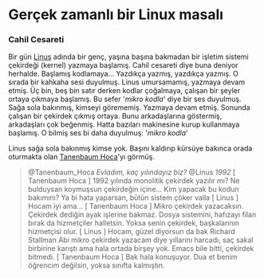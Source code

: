 Gerçek zamanlı bir Linux masalı
===============================

### Cahil Cesareti
Bir gün [Linus](https://en.wikipedia.org/wiki/Linus_Torvalds) adında bir genç,
yaşına başına bakmadan bir işletim sistemi çekirdeği (kernel) yazmaya başlamış.
Cahil cesareti diye buna deniyor herhalde. Başlamış kodlamaya... Yazdıkça
yazmış, yazdıkça yazmış. O sırada bir kahkaha sesi duyulmuş. Linus umursamamış,
yazmaya devam etmiş. Üç bin, beş bin satır derken kodlar çoğalmaya, çalışan bir
şeyler ortaya çıkmaya başlamış. Bu sefer '*mikro kodla*' diye bir ses duyulmuş.
Sağa sola bakınmış, kimseyi görememiş. Yazmaya devam etmiş. Sonunda çalışan bir
çekirdek çıkmış ortaya. Bunu arkadaşlarına göstermiş, arkadaşları çok beğenmiş.
Hatta bazıları makinesine kurup kullanmaya başlamış. O bilmiş ses bi daha
duyulmuş: '*mikro kodla*'

Linus sağa sola bakınmış kimse yok. Başını kaldırıp kürsüye bakınca orada
oturmakta olan [Tanenbaum
Hoca](https://en.wikipedia.org/wiki/Andrew_S._Tanenbaum)'yı görmüş.

> @Tanenbaum_Hoca *Evladım, kaç yılındayız biz?*
> @Linus *1992*
> [ Tanenbaum Hoca ] 1992 yılında monolitik çekirdek yazılır mı? Ne bulduysan
> koymuşsun çekirdeğin içine... Kim yapacak bu kodun bakımını? Ya bi hata
> yaparsan, bütün sistem çöker valla
> [ Linus ] Hocam iyi ama...
> [ Tanenbaum Hoca ] Mikro çekirdek yazacaksın. Çekirdek dediğin ayak işlerine
> bakmaz. Dosya sistemini, hafızayı filan bırak da hizmetçiler halletsin. Yoksa
> senin çekirdek, başkalarının hizmetçisi olur.
> [ Linus ] Hocam, güzel diyorsun da bak Richard Stallman Abi mikro çekirdek
> yazacam diye yıllarını harcadı, saç sakal birbirine karıştı ama hala ortada
> birşey yok. Emacs bile bitti, çekirdek bitmedi.
> [ Tanenbaum Hoca ] Bak hala konuşuyor. Dua et benim öğrencim değilsin, yoksa
sınıfta kalmıştın.
